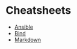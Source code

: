 Cheatsheets
===========

* [Ansible](https://github.com/carlos-amoros/cheat/blob/master/ansible.md)
* [Bind](https://github.com/carlos-amoros/cheat/blob/master/bind.md)
* [Markdown](https://github.com/carlos-amoros/cheat/blob/master/markdown.md)
